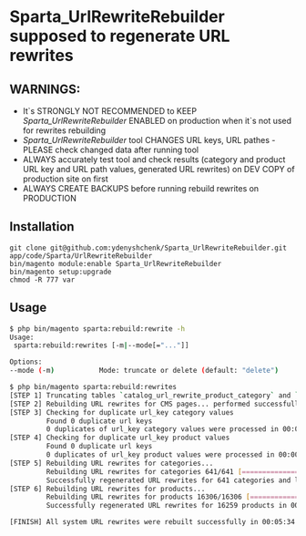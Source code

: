 # Sparta_UrlRewriteRebuilder supposed to regenerate URL rewrites
## WARNINGS:
- It\`s STRONGLY NOT RECOMMENDED to KEEP *Sparta_UrlRewriteRebuilder* ENABLED on production when it\`s not used for rewrites rebuilding
- *Sparta_UrlRewriteRebuilder* tool CHANGES URL keys, URL pathes - PLEASE check changed data after running tool
- ALWAYS accurately test tool and check results (category and product URL key and URL path values, generated URL rewrites) on DEV COPY of production site on first
- ALWAYS CREATE BACKUPS before running rebuild rewrites on PRODUCTION

## Installation
```
git clone git@github.com:ydenyshchenk/Sparta_UrlRewriteRebuilder.git app/code/Sparta/UrlRewriteRebuilder
bin/magento module:enable Sparta_UrlRewriteRebuilder
bin/magento setup:upgrade
chmod -R 777 var
```

## Usage
```sh
$ php bin/magento sparta:rebuild:rewrite -h
Usage:
 sparta:rebuild:rewrites [-m|--mode[="..."]]

Options:
--mode (-m)           Mode: truncate or delete (default: "delete")
```


```sh
$ php bin/magento sparta:rebuild:rewrites
[STEP 1] Truncating tables `catalog_url_rewrite_product_category` and `url_rewrite`... performed successfully in 00:00:00
[STEP 2] Rebuilding URL rewrites for CMS pages... performed successfully in 00:00:01
[STEP 3] Checking for duplicate url_key category values
         Found 0 duplicate url keys
         0 duplicates of url_key category values were processed in 00:00:00
[STEP 4] Checking for duplicate url_key product values
         Found 0 duplicate url keys
         0 duplicates of url_key product values were processed in 00:00:01
[STEP 5] Rebuilding URL rewrites for categories... 
         Rebuilding URL rewrites for categories 641/641 [============================] 100%
         Successfully regenerated URL rewrites for 641 categories and linked products in 00:00:25
[STEP 6] Rebuilding URL rewrites for products... 
         Rebuilding URL rewrites for products 16306/16306 [============================] 100%
         Successfully regenerated URL rewrites for 16259 products in 00:05:05

[FINISH] All system URL rewrites were rebuilt successfully in 00:05:34
```
